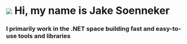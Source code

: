 # ![](https://user-images.githubusercontent.com/4441470/224455560-91ed3ee7-f510-4041-a8d2-3fc093025112.png) Hi, my name is Jake Soenneker 
### I primarily work in the .NET space building fast and easy-to-use tools and libraries

